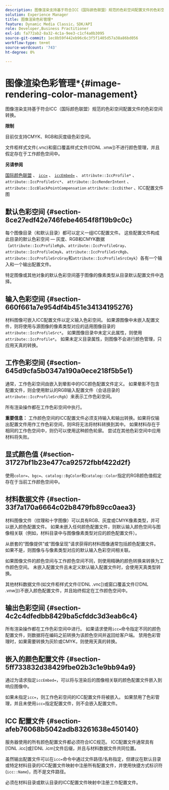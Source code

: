 ```yaml
---
description: 图像渲染支持基于符合ICC（国际颜色联盟）规范的色彩空间配置文件的色彩空间转换。
solution: Experience Manager
title: 图像渲染色彩管理*
feature: Dynamic Media Classic，SDK/API
role: Developer,Business Practitioner
exl-id: fa772ab2-8a32-4c1a-9ee3-c1cf4a0b3095
source-git-commit: 1ec8b59f442eb96c6c3f5f1405d57a38a86bd056
workflow-type: tm+mt
source-wordcount: '743'
ht-degree: 0%

---
```


# 图像渲染色彩管理*{#image-rendering-color-management}

图像渲染支持基于符合ICC（国际颜色联盟）规范的色彩空间配置文件的色彩空间转换。

**限制**

目前仅支持CMYK、RGB和灰度级色彩空间。

文件柜样式文件(.vnc)和窗口覆盖样式文件([!DNL .vnw])不进行颜色管理，并且假定存在于工作颜色空间中。

**另请参阅**

[国际颜色联盟](http://www.color.org/index.xalter) 、 [ `icc=`](../../../../../ir-api/http-protocol/image-rendering-api-ref/c-ir-http-protocol-ref/c-ir-http-protocol-command-reference/r-ir-icc.md#reference-86a2fff3cef24982ad2063d977a16e06) 、 [ `iccEmbed=`](../../../../../ir-api/http-protocol/image-rendering-api-ref/c-ir-http-protocol-ref/c-ir-http-protocol-command-reference/r-ir-iccembed.md#reference-47a433138c7c4b29b9b29871b2491a7f) 、 `attribute::IccProfile*` 、 `attribute::IccProfileSrc*`、 `attribute::IccRenderIntent` 、 `attribute::IccBlackPointCompensation`  `attribute::IccDither` 、ICC配置文件图

## 默认色彩空间 {#section-8ce27edf42e746febe4654f8f19b9c0c}

每个图像目录（和默认目录）都可以定义一组ICC配置文件。 这些配置文件构成此目录的默认色彩空间 — 灰度、RGB和CMYK数据（`attribute::IccProfileRgb`、`attribute::IccProfileGray`、`attribute::IccProfileCmyk`、`attribute::IccProfileSrcRgb`、`attribute::IccProfileSrcGray`和`attribute::IccProfileSrcCmyk`）各有一个输入和一个输出配置文件。

特定图像或其他对象的默认色彩空间基于图像的像素类型从目录默认配置文件中选择。

## 输入色彩空间 {#section-660f661a7e954df4b451e34134195276}

材料图像可嵌入ICC配置文件以定义输入色彩空间。 如果源图像中未嵌入配置文件，则将使用与源图像的像素类型对应的适用图像目录的`attribute::IccProfileSrc*`。 如果图像目录中未定义此属性，则使用`attribute::IccProfile*`。 如果未定义目录属性，则图像不会进行颜色管理，只应用天真的转换。

## 工作色彩空间 {#section-645d9cfa5b0347a190a0ece218f5b5e1}

通常，工作色彩空间由嵌入到晕影中的ICC颜色配置文件定义。 如果晕影不包含配置文件，则会使用默认的RGB输入配置文件（会话目录的`attribute::IccProfileSrcRgb`）来表示工作色彩空间。

所有渲染操作都在工作色彩空间中执行。

**重要信息：** 工作颜色空间的ICC配置文件必须支持输入和输出转换。如果将仅输出配置文件用作工作色彩空间，则IR将无法将材料转换到其中。 如果材料存在于相同的工作色空间中，则仍可以使用这种颜色轮廓。 尝试在其他色彩空间中应用材料将失败。

## 显式颜色值 {#section-31727bf1b23e477ca92572fbbf422d2f}

使用`color=`、`bgc=`、`catalog::BgColor`和`catalog::Color`指定的RGB颜色值假定存在于当前工作颜色空间中。

## 材料数据文件 {#section-33f7a170a6664c02b8479fb89cc0aea3}

材料图像文件（纹理和十字图像）可以具有RGB、灰度或CMYK像素类型，并可以嵌入颜色配置文件。 如果未嵌入任何颜色配置文件，则默认输入颜色空间与图像相关联（例如，材料目录中与图像像素类型对应的颜色配置文件）。

从嵌套的“图像提供”或“图像呈现”请求获得的材料图像通常包括颜色配置文件。 如果不是，则图像与与像素类型对应的默认输入色彩空间相关联。

如果图像文件的颜色空间与工作颜色空间不同，则使用精确的颜色转换来转换为工作颜色空间。 未嵌入配置文件且未定义默认输入配置文件时，会使用天真类型转换。

其他材料数据文件(如文件柜样式文件([!DNL .vnc])或窗口覆盖文件([!DNL .vnw]))不嵌入颜色配置文件，并且始终假定在工作颜色空间中。

## 输出色彩空间 {#section-4c2c4dfedbb8429ba5cfddc3d3eab6c4}

所有渲染操作都在工作色彩空间中进行。 如果请求使用`icc=`命令指定不同的颜色配置文件，则数据将在编码之前转换为该颜色空间并返回给客户端。 禁用色彩管理时，如果需要转换为灰阶或CMYK，则使用天真的转换。

## 嵌入的颜色配置文件 {#section-5ff733832d38429fbe02b3c1e9bb94a9}

通过为请求指定`iccEmbed=`，可以将与渲染后的图像相关联的颜色配置文件嵌入到响应图像中。

如果未指定`icc=`，则工作色彩空间的ICC配置文件将被嵌入。 如果禁用了色彩管理，并且未使用`icc=`指定配置文件，则不会嵌入配置文件。

## ICC 配置文件 {#section-afeb76068b5042adb83261638e450140}

服务器使用的所有颜色配置文件都必须符合ICC规范。 ICC配置文件通常具有[!DNL .icc]或[!DNL .icm]文件后缀，并且与材料数据文件共同位置。

虽然输出配置文件可以在`icc=`命令中通过文件路径/名称指定，但建议在默认目录或特定材料目录的ICC配置文件映射中注册所有配置文件，并使用快捷方式标识符(`icc::Name`)，而不是文件路径。

必须在材料目录或默认目录的ICC配置文件映射中注册工作配置文件。
